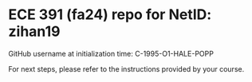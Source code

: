 # ECE 391 (fa24) repo for NetID: zihan19

GitHub username at initialization time: C-1995-O1-HALE-POPP

For next steps, please refer to the instructions provided by your course.
